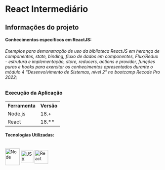 # React Intermediário

## Informações do projeto


#### Conhecimentos específicos em ReactJS:

###### Exemplos para demonstração de uso da biblioteca ReactJS em herança de componentes, state, binding, fluxo de dados em componentes, Flux/Redux - estrutura e implementação, store, reducers, actions e provider, funções puras e hooks para exercitar os conhecimentos apresentados durante o módulo 4 "Desenvolvimento de Sistemas, nível 2" no bootcamp Recode Pro 2022;


### Execução da Aplicação

<table>
<tr>
	<th>Ferramenta</th>
	<th>Versão</th>
</tr>
<tr>
	<td>Node.js</td>
	<td>18.+</td>
</tr>
<tr>
	<td>React</td>
	<td>18.**</td>
</tr>
</table>


#### Tecnologias Utilizadas:  
 

<div style="display: inline_block"><br>  
<img align="center" alt="Node" height="54" width="47" src="https://cdn.icon-icons.com/icons2/2622/PNG/512/brand_node_icon_157859.png" />
<img align="center" alt="JSX" height="40" width="40" src="https://cdn.icon-icons.com/icons2/2148/PNG/512/jsx_alt_icon_132290.png" />
<img align="center" alt="React" height="44" width="44" src="https://cdn.icon-icons.com/icons2/2415/PNG/512/react_original_wordmark_logo_icon_146375.png" />



</div>  
